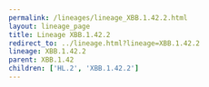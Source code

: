 ```yaml
---
permalink: /lineages/lineage_XBB.1.42.2.html
layout: lineage_page
title: Lineage XBB.1.42.2
redirect_to: ../lineage.html?lineage=XBB.1.42.2
lineage: XBB.1.42.2
parent: XBB.1.42
children: ['HL.2', 'XBB.1.42.2']
---
```

